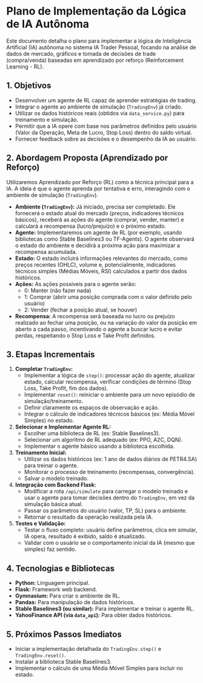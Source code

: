 # Plano de Implementação da Lógica de IA Autônoma

Este documento detalha o plano para implementar a lógica de Inteligência Artificial (IA) autônoma no sistema IA Trader Pessoal, focando na análise de dados de mercado, gráficos e tomada de decisões de trade (compra/venda) baseadas em aprendizado por reforço (Reinforcement Learning - RL).

## 1. Objetivos

*   Desenvolver um agente de RL capaz de aprender estratégias de trading.
*   Integrar o agente ao ambiente de simulação (`TradingEnv`) já criado.
*   Utilizar os dados históricos reais (obtidos via `data_service.py`) para treinamento e simulação.
*   Permitir que a IA opere com base nos parâmetros definidos pelo usuário (Valor da Operação, Meta de Lucro, Stop Loss) dentro do saldo virtual.
*   Fornecer feedback sobre as decisões e o desempenho da IA ao usuário.

## 2. Abordagem Proposta (Aprendizado por Reforço)

Utilizaremos Aprendizado por Reforço (RL) como a técnica principal para a IA. A ideia é que o agente aprenda por tentativa e erro, interagindo com o ambiente de simulação (`TradingEnv`).

*   **Ambiente (`TradingEnv`):** Já iniciado, precisa ser completado. Ele fornecerá o estado atual do mercado (preços, indicadores técnicos básicos), receberá as ações do agente (comprar, vender, manter) e calculará a recompensa (lucro/prejuízo) e o próximo estado.
*   **Agente:** Implementaremos um agente de RL (por exemplo, usando bibliotecas como Stable Baselines3 ou TF-Agents). O agente observará o estado do ambiente e decidirá a próxima ação para maximizar a recompensa acumulada.
*   **Estado:** O estado incluirá informações relevantes do mercado, como preços recentes (OHLC), volume e, potencialmente, indicadores técnicos simples (Médias Móveis, RSI) calculados a partir dos dados históricos.
*   **Ações:** As ações possíveis para o agente serão:
    *   0: Manter (não fazer nada)
    *   1: Comprar (abrir uma posição comprada com o valor definido pelo usuário)
    *   2: Vender (fechar a posição atual, se houver)
*   **Recompensa:** A recompensa será baseada no lucro ou prejuízo realizado ao fechar uma posição, ou na variação do valor da posição em aberto a cada passo, incentivando o agente a buscar lucro e evitar perdas, respeitando o Stop Loss e Take Profit definidos.

## 3. Etapas Incrementais

1.  **Completar `TradingEnv`:**
    *   Implementar a lógica de `step()`: processar ação do agente, atualizar estado, calcular recompensa, verificar condições de término (Stop Loss, Take Profit, fim dos dados).
    *   Implementar `reset()`: reiniciar o ambiente para um novo episódio de simulação/treinamento.
    *   Definir claramente os espaços de observação e ação.
    *   Integrar o cálculo de indicadores técnicos básicos (ex: Média Móvel Simples) no estado.
2.  **Selecionar e Implementar Agente RL:**
    *   Escolher uma biblioteca de RL (ex: Stable Baselines3).
    *   Selecionar um algoritmo de RL adequado (ex: PPO, A2C, DQN).
    *   Implementar o agente básico usando a biblioteca escolhida.
3.  **Treinamento Inicial:**
    *   Utilizar os dados históricos (ex: 1 ano de dados diários de PETR4.SA) para treinar o agente.
    *   Monitorar o processo de treinamento (recompensas, convergência).
    *   Salvar o modelo treinado.
4.  **Integração com Backend Flask:**
    *   Modificar a rota `/api/simulate` para carregar o modelo treinado e usar o agente para tomar decisões dentro do `TradingEnv`, em vez da simulação básica atual.
    *   Passar os parâmetros do usuário (valor, TP, SL) para o ambiente.
    *   Retornar o resultado da operação realizada pela IA.
5.  **Testes e Validação:**
    *   Testar o fluxo completo: usuário define parâmetros, clica em simular, IA opera, resultado é exibido, saldo é atualizado.
    *   Validar com o usuário se o comportamento inicial da IA (mesmo que simples) faz sentido.

## 4. Tecnologias e Bibliotecas

*   **Python:** Linguagem principal.
*   **Flask:** Framework web backend.
*   **Gymnasium:** Para criar o ambiente de RL.
*   **Pandas:** Para manipulação de dados históricos.
*   **Stable Baselines3 (ou similar):** Para implementar e treinar o agente RL.
*   **YahooFinance API (via `data_api`):** Para obter dados históricos.

## 5. Próximos Passos Imediatos

*   Iniciar a implementação detalhada do `TradingEnv.step()` e `TradingEnv.reset()`.
*   Instalar a biblioteca Stable Baselines3.
*   Implementar o cálculo de uma Média Móvel Simples para incluir no estado.

